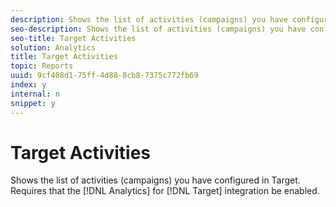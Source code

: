 ```yaml
---
description: Shows the list of activities (campaigns) you have configured in Target. Requires that the Analytics for Target integration be enabled.
seo-description: Shows the list of activities (campaigns) you have configured in Target. Requires that the Analytics for Target integration be enabled.
seo-title: Target Activities
solution: Analytics
title: Target Activities
topic: Reports
uuid: 9cf408d1-75ff-4d88-8cb8-7375c772fb69
index: y
internal: n
snippet: y
---
```


# Target Activities

Shows the list of activities (campaigns) you have configured in Target. Requires that the [!DNL Analytics] for [!DNL Target] integration be enabled.

